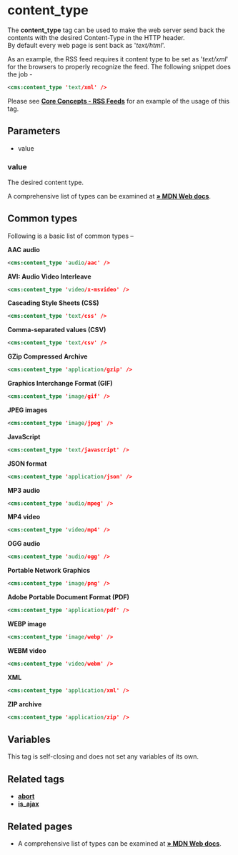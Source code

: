 # content_type

The **content_type** tag can be used to make the web server send back the contents with the desired Content-Type in the HTTP header.<br/>
By default every web page is sent back as '_text/html_'.

As an example, the RSS feed requires it content type to be set as '_text/xml_' for the browsers to properly recognize the feed. The following snippet does the job -

```xml
<cms:content_type 'text/xml' />
```

Please see [**Core Concepts - RSS Feeds**](https://docs.couchcms.com/concepts/rss-feeds.html) for an example of the usage of this tag.

## Parameters

* value

### value

The desired content type.

A comprehensive list of types can be examined at [**&raquo; MDN Web docs**](https://developer.mozilla.org/en-US/docs/Web/HTTP/Basics_of_HTTP/MIME_types/Common_types).

## Common types

Following is a basic list of common types &ndash;

**AAC audio**
 ```xml
<cms:content_type 'audio/aac' />
 ```
**AVI: Audio Video Interleave**
 ```xml
<cms:content_type 'video/x-msvideo' />
 ```
**Cascading Style Sheets (CSS)**
 ```xml
<cms:content_type 'text/css' />
 ```
**Comma-separated values (CSV)**
 ```xml
<cms:content_type 'text/csv' />
 ```
**GZip Compressed Archive**
 ```xml
<cms:content_type 'application/gzip' />
 ```
**Graphics Interchange Format (GIF)**
 ```xml
<cms:content_type 'image/gif' />
 ```
**JPEG images**
 ```xml
<cms:content_type 'image/jpeg' />
 ```
**JavaScript**
 ```xml
<cms:content_type 'text/javascript' />
 ```
**JSON format**
 ```xml
<cms:content_type 'application/json' />
 ```
**MP3 audio**
 ```xml
<cms:content_type 'audio/mpeg' />
 ```
**MP4 video**
 ```xml
<cms:content_type 'video/mp4' />
 ```
**OGG audio**
 ```xml
<cms:content_type 'audio/ogg' />
 ```
**Portable Network Graphics**
 ```xml
<cms:content_type 'image/png' />
 ```
**Adobe Portable Document Format (PDF)**
 ```xml
<cms:content_type 'application/pdf' />
 ```
**WEBP image**
 ```xml
<cms:content_type 'image/webp' />
 ```
**WEBM video**
 ```xml
<cms:content_type 'video/webm' />
 ```
**XML**
 ```xml
<cms:content_type 'application/xml' />
 ```
**ZIP archive**
 ```xml
<cms:content_type 'application/zip' />
 ```

## Variables

This tag is self-closing and does not set any variables of its own.

## Related tags

* [**abort**](abort.md)
* [**is_ajax**](is_ajax.md)

## Related pages

* A comprehensive list of types can be examined at [**&raquo; MDN Web docs**](https://developer.mozilla.org/en-US/docs/Web/HTTP/Basics_of_HTTP/MIME_types/Common_types).
